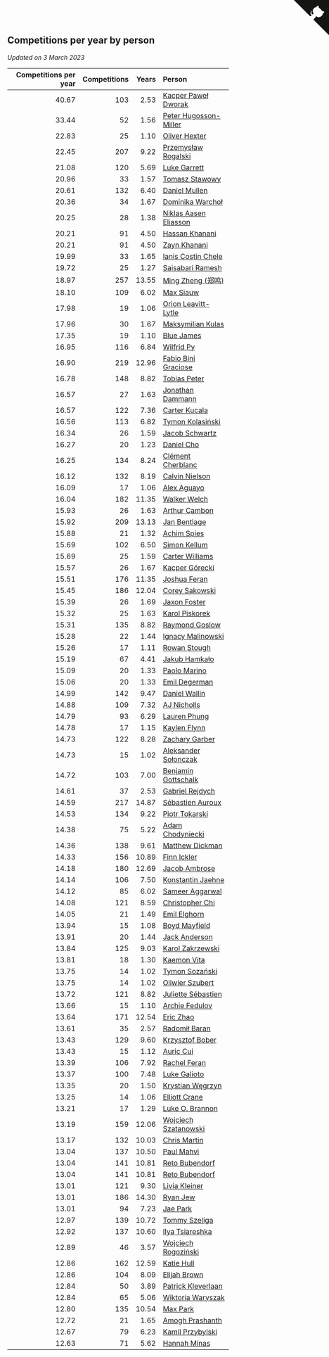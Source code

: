 ## Competitions per year by person

*Updated on  3 March 2023*

| Competitions per year | Competitions | Years | Person |
| ---: | ---: | ---: | :--- |
| 40.67 | 103 | 2.53 | [Kacper Paweł Dworak](https://www.worldcubeassociation.org/persons/2020DWOR01) |
| 33.44 | 52 | 1.56 | [Peter Hugosson-Miller](https://www.worldcubeassociation.org/persons/2021HUGO01) |
| 22.83 | 25 | 1.10 | [Oliver Hexter](https://www.worldcubeassociation.org/persons/2022HEXT01) |
| 22.45 | 207 | 9.22 | [Przemysław Rogalski](https://www.worldcubeassociation.org/persons/2013ROGA02) |
| 21.08 | 120 | 5.69 | [Luke Garrett](https://www.worldcubeassociation.org/persons/2017GARR05) |
| 20.96 | 33 | 1.57 | [Tomasz Stawowy](https://www.worldcubeassociation.org/persons/2021STAW01) |
| 20.61 | 132 | 6.40 | [Daniel Mullen](https://www.worldcubeassociation.org/persons/2016MULL04) |
| 20.36 | 34 | 1.67 | [Dominika Warchoł](https://www.worldcubeassociation.org/persons/2021WARC01) |
| 20.25 | 28 | 1.38 | [Niklas Aasen Eliasson](https://www.worldcubeassociation.org/persons/2021ELIA01) |
| 20.21 | 91 | 4.50 | [Hassan Khanani](https://www.worldcubeassociation.org/persons/2018KHAN26) |
| 20.21 | 91 | 4.50 | [Zayn Khanani](https://www.worldcubeassociation.org/persons/2018KHAN28) |
| 19.99 | 33 | 1.65 | [Ianis Costin Chele](https://www.worldcubeassociation.org/persons/2021CHEL01) |
| 19.72 | 25 | 1.27 | [Saisabari Ramesh](https://www.worldcubeassociation.org/persons/2021RAME01) |
| 18.97 | 257 | 13.55 | [Ming Zheng (郑鸣)](https://www.worldcubeassociation.org/persons/2009ZHEN11) |
| 18.10 | 109 | 6.02 | [Max Siauw](https://www.worldcubeassociation.org/persons/2017SIAU02) |
| 17.98 | 19 | 1.06 | [Orion Leavitt-Lytle](https://www.worldcubeassociation.org/persons/2022LEAV01) |
| 17.96 | 30 | 1.67 | [Maksymilian Kulas](https://www.worldcubeassociation.org/persons/2021KULA02) |
| 17.35 | 19 | 1.10 | [Blue James](https://www.worldcubeassociation.org/persons/2022JAME01) |
| 16.95 | 116 | 6.84 | [Wilfrid Py](https://www.worldcubeassociation.org/persons/2016PYWI01) |
| 16.90 | 219 | 12.96 | [Fabio Bini Graciose](https://www.worldcubeassociation.org/persons/2010GRAC02) |
| 16.78 | 148 | 8.82 | [Tobias Peter](https://www.worldcubeassociation.org/persons/2014PETE03) |
| 16.57 | 27 | 1.63 | [Jonathan Dammann](https://www.worldcubeassociation.org/persons/2021DAMM01) |
| 16.57 | 122 | 7.36 | [Carter Kucala](https://www.worldcubeassociation.org/persons/2015KUCA01) |
| 16.56 | 113 | 6.82 | [Tymon Kolasiński](https://www.worldcubeassociation.org/persons/2016KOLA02) |
| 16.34 | 26 | 1.59 | [Jacob Schwartz](https://www.worldcubeassociation.org/persons/2021SCHW01) |
| 16.27 | 20 | 1.23 | [Daniel Cho](https://www.worldcubeassociation.org/persons/2021CHOD01) |
| 16.25 | 134 | 8.24 | [Clément Cherblanc](https://www.worldcubeassociation.org/persons/2014CHER05) |
| 16.12 | 132 | 8.19 | [Calvin Nielson](https://www.worldcubeassociation.org/persons/2014NIEL03) |
| 16.09 | 17 | 1.06 | [Alex Aguayo](https://www.worldcubeassociation.org/persons/2022AGUA01) |
| 16.04 | 182 | 11.35 | [Walker Welch](https://www.worldcubeassociation.org/persons/2011WELC01) |
| 15.93 | 26 | 1.63 | [Arthur Cambon](https://www.worldcubeassociation.org/persons/2021CAMB01) |
| 15.92 | 209 | 13.13 | [Jan Bentlage](https://www.worldcubeassociation.org/persons/2010BENT01) |
| 15.88 | 21 | 1.32 | [Achim Spies](https://www.worldcubeassociation.org/persons/2021SPIE01) |
| 15.69 | 102 | 6.50 | [Simon Kellum](https://www.worldcubeassociation.org/persons/2016KELL12) |
| 15.69 | 25 | 1.59 | [Carter Williams](https://www.worldcubeassociation.org/persons/2021WILL06) |
| 15.57 | 26 | 1.67 | [Kacper Górecki](https://www.worldcubeassociation.org/persons/2021GORE01) |
| 15.51 | 176 | 11.35 | [Joshua Feran](https://www.worldcubeassociation.org/persons/2011FERA01) |
| 15.45 | 186 | 12.04 | [Corey Sakowski](https://www.worldcubeassociation.org/persons/2011SAKO01) |
| 15.39 | 26 | 1.69 | [Jaxon Foster](https://www.worldcubeassociation.org/persons/2021FOST01) |
| 15.32 | 25 | 1.63 | [Karol Piskorek](https://www.worldcubeassociation.org/persons/2021PISK01) |
| 15.31 | 135 | 8.82 | [Raymond Goslow](https://www.worldcubeassociation.org/persons/2014GOSL01) |
| 15.28 | 22 | 1.44 | [Ignacy Malinowski](https://www.worldcubeassociation.org/persons/2021MALI02) |
| 15.26 | 17 | 1.11 | [Rowan Stough](https://www.worldcubeassociation.org/persons/2022STOU01) |
| 15.19 | 67 | 4.41 | [Jakub Hamkało](https://www.worldcubeassociation.org/persons/2018HAMK01) |
| 15.09 | 20 | 1.33 | [Paolo Marino](https://www.worldcubeassociation.org/persons/2021MARI04) |
| 15.06 | 20 | 1.33 | [Emil Degerman](https://www.worldcubeassociation.org/persons/2021DEGE01) |
| 14.99 | 142 | 9.47 | [Daniel Wallin](https://www.worldcubeassociation.org/persons/2013WALL03) |
| 14.88 | 109 | 7.32 | [AJ Nicholls](https://www.worldcubeassociation.org/persons/2015NICH04) |
| 14.79 | 93 | 6.29 | [Lauren Phung](https://www.worldcubeassociation.org/persons/2016PHUN02) |
| 14.78 | 17 | 1.15 | [Kaylen Flynn](https://www.worldcubeassociation.org/persons/2022FLYN01) |
| 14.73 | 122 | 8.28 | [Zachary Garber](https://www.worldcubeassociation.org/persons/2014GARB01) |
| 14.73 | 15 | 1.02 | [Aleksander Sołonczak](https://www.worldcubeassociation.org/persons/2022SOLO01) |
| 14.72 | 103 | 7.00 | [Benjamin Gottschalk](https://www.worldcubeassociation.org/persons/2016GOTT01) |
| 14.61 | 37 | 2.53 | [Gabriel Rejdych](https://www.worldcubeassociation.org/persons/2020REJD01) |
| 14.59 | 217 | 14.87 | [Sébastien Auroux](https://www.worldcubeassociation.org/persons/2008AURO01) |
| 14.53 | 134 | 9.22 | [Piotr Tokarski](https://www.worldcubeassociation.org/persons/2013TOKA01) |
| 14.38 | 75 | 5.22 | [Adam Chodyniecki](https://www.worldcubeassociation.org/persons/2017CHOD02) |
| 14.36 | 138 | 9.61 | [Matthew Dickman](https://www.worldcubeassociation.org/persons/2013DICK01) |
| 14.33 | 156 | 10.89 | [Finn Ickler](https://www.worldcubeassociation.org/persons/2012ICKL01) |
| 14.18 | 180 | 12.69 | [Jacob Ambrose](https://www.worldcubeassociation.org/persons/2010AMBR01) |
| 14.14 | 106 | 7.50 | [Konstantin Jaehne](https://www.worldcubeassociation.org/persons/2015JAEH01) |
| 14.12 | 85 | 6.02 | [Sameer Aggarwal](https://www.worldcubeassociation.org/persons/2017AGGA01) |
| 14.08 | 121 | 8.59 | [Christopher Chi](https://www.worldcubeassociation.org/persons/2014CHIC01) |
| 14.05 | 21 | 1.49 | [Emil Elghorn](https://www.worldcubeassociation.org/persons/2021ELGH01) |
| 13.94 | 15 | 1.08 | [Boyd Mayfield](https://www.worldcubeassociation.org/persons/2022MAYF01) |
| 13.91 | 20 | 1.44 | [Jack Anderson](https://www.worldcubeassociation.org/persons/2021ANDE05) |
| 13.84 | 125 | 9.03 | [Karol Zakrzewski](https://www.worldcubeassociation.org/persons/2014ZAKR01) |
| 13.81 | 18 | 1.30 | [Kaemon Vita](https://www.worldcubeassociation.org/persons/2021VITA01) |
| 13.75 | 14 | 1.02 | [Tymon Sozański](https://www.worldcubeassociation.org/persons/2022SOZA01) |
| 13.75 | 14 | 1.02 | [Oliwier Szubert](https://www.worldcubeassociation.org/persons/2022SZUB01) |
| 13.72 | 121 | 8.82 | [Juliette Sébastien](https://www.worldcubeassociation.org/persons/2014SEBA01) |
| 13.66 | 15 | 1.10 | [Archie Fedulov](https://www.worldcubeassociation.org/persons/2022FEDU01) |
| 13.64 | 171 | 12.54 | [Eric Zhao](https://www.worldcubeassociation.org/persons/2010ZHAO19) |
| 13.61 | 35 | 2.57 | [Radomił Baran](https://www.worldcubeassociation.org/persons/2020BARA02) |
| 13.43 | 129 | 9.60 | [Krzysztof Bober](https://www.worldcubeassociation.org/persons/2013BOBE01) |
| 13.43 | 15 | 1.12 | [Auric Cui](https://www.worldcubeassociation.org/persons/2022CUIA01) |
| 13.39 | 106 | 7.92 | [Rachel Feran](https://www.worldcubeassociation.org/persons/2015FERA01) |
| 13.37 | 100 | 7.48 | [Luke Galioto](https://www.worldcubeassociation.org/persons/2015GALI02) |
| 13.35 | 20 | 1.50 | [Krystian Węgrzyn](https://www.worldcubeassociation.org/persons/2021WEGR01) |
| 13.25 | 14 | 1.06 | [Elliott Crane](https://www.worldcubeassociation.org/persons/2022CRAN01) |
| 13.21 | 17 | 1.29 | [Luke O. Brannon](https://www.worldcubeassociation.org/persons/2021BRAN02) |
| 13.19 | 159 | 12.06 | [Wojciech Szatanowski](https://www.worldcubeassociation.org/persons/2011SZAT01) |
| 13.17 | 132 | 10.03 | [Chris Martin](https://www.worldcubeassociation.org/persons/2013MART03) |
| 13.04 | 137 | 10.50 | [Paul Mahvi](https://www.worldcubeassociation.org/persons/2012MAHV01) |
| 13.04 | 141 | 10.81 | [Reto Bubendorf](https://www.worldcubeassociation.org/persons/2012BUBE01) |
| 13.04 | 141 | 10.81 | [Reto Bubendorf](https://www.worldcubeassociation.org/persons/2012BUBE01) |
| 13.01 | 121 | 9.30 | [Livia Kleiner](https://www.worldcubeassociation.org/persons/2013KLEI03) |
| 13.01 | 186 | 14.30 | [Ryan Jew](https://www.worldcubeassociation.org/persons/2008JEWR01) |
| 13.01 | 94 | 7.23 | [Jae Park](https://www.worldcubeassociation.org/persons/2015PARK24) |
| 12.97 | 139 | 10.72 | [Tommy Szeliga](https://www.worldcubeassociation.org/persons/2012SZEL01) |
| 12.92 | 137 | 10.60 | [Ilya Tsiareshka](https://www.worldcubeassociation.org/persons/2012TERE01) |
| 12.89 | 46 | 3.57 | [Wojciech Rogoziński](https://www.worldcubeassociation.org/persons/2019ROGO04) |
| 12.86 | 162 | 12.59 | [Katie Hull](https://www.worldcubeassociation.org/persons/2010HULL01) |
| 12.86 | 104 | 8.09 | [Elijah Brown](https://www.worldcubeassociation.org/persons/2015BROW03) |
| 12.84 | 50 | 3.89 | [Patrick Kleverlaan](https://www.worldcubeassociation.org/persons/2019KLEV01) |
| 12.84 | 65 | 5.06 | [Wiktoria Waryszak](https://www.worldcubeassociation.org/persons/2018WARY01) |
| 12.80 | 135 | 10.54 | [Max Park](https://www.worldcubeassociation.org/persons/2012PARK03) |
| 12.72 | 21 | 1.65 | [Amogh Prashanth](https://www.worldcubeassociation.org/persons/2021PRAS01) |
| 12.67 | 79 | 6.23 | [Kamil Przybylski](https://www.worldcubeassociation.org/persons/2016PRZY01) |
| 12.63 | 71 | 5.62 | [Hannah Minas](https://www.worldcubeassociation.org/persons/2017MINA04) |


<a href="https://github.com/jonatanklosko/wca_statistics" class="github-corner" aria-label="View source on Github"><svg width="80" height="80" viewBox="0 0 250 250" style="fill:#151513; color:#fff; position: absolute; top: 0; border: 0; right: 0;" aria-hidden="true"><path d="M0,0 L115,115 L130,115 L142,142 L250,250 L250,0 Z"></path><path d="M128.3,109.0 C113.8,99.7 119.0,89.6 119.0,89.6 C122.0,82.7 120.5,78.6 120.5,78.6 C119.2,72.0 123.4,76.3 123.4,76.3 C127.3,80.9 125.5,87.3 125.5,87.3 C122.9,97.6 130.6,101.9 134.4,103.2" fill="currentColor" style="transform-origin: 130px 106px;" class="octo-arm"></path><path d="M115.0,115.0 C114.9,115.1 118.7,116.5 119.8,115.4 L133.7,101.6 C136.9,99.2 139.9,98.4 142.2,98.6 C133.8,88.0 127.5,74.4 143.8,58.0 C148.5,53.4 154.0,51.2 159.7,51.0 C160.3,49.4 163.2,43.6 171.4,40.1 C171.4,40.1 176.1,42.5 178.8,56.2 C183.1,58.6 187.2,61.8 190.9,65.4 C194.5,69.0 197.7,73.2 200.1,77.6 C213.8,80.2 216.3,84.9 216.3,84.9 C212.7,93.1 206.9,96.0 205.4,96.6 C205.1,102.4 203.0,107.8 198.3,112.5 C181.9,128.9 168.3,122.5 157.7,114.1 C157.9,116.9 156.7,120.9 152.7,124.9 L141.0,136.5 C139.8,137.7 141.6,141.9 141.8,141.8 Z" fill="currentColor" class="octo-body"></path></svg></a><style>.github-corner:hover .octo-arm{animation:octocat-wave 560ms ease-in-out}@keyframes octocat-wave{0%,100%{transform:rotate(0)}20%,60%{transform:rotate(-25deg)}40%,80%{transform:rotate(10deg)}}@media (max-width:500px){.github-corner:hover .octo-arm{animation:none}.github-corner .octo-arm{animation:octocat-wave 560ms ease-in-out}}</style>
